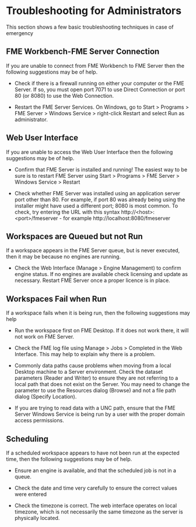 # Troubleshooting for Administrators

This section shows a few basic troubleshooting techniques in case of emergency

## FME Workbench-FME Server Connection ##

If you are unable to connect from FME Workbench to FME Server then the following suggestions may be of help.

- Check if there is a firewall running on either your computer or the FME Server. If so, you must open port 7071 to use Direct Connection or port 80 (or 8080) to use the Web Connection.

- Restart the FME Server Services. On Windows, go to Start &gt; Programs &gt; FME Server &gt; Windows Service &gt; right-click Restart and select Run as administrator.


## Web User Interface ##

If you are unable to access the Web User Interface then the following suggestions may be of help.

- Confirm that FME Server is installed and running! The easiest way to be sure is to restart FME Server using Start &gt; Programs &gt; FME Server &gt; Windows Service &gt; Restart

- Check whether FME Server was installed using an application server port other than 80. For example, if port 80 was already being using the installer might have used a different port; 8080 is most common. To check, try entering the URL with this syntax http://&lt;host&gt;:&lt;port&gt;/fmeserver - for example http://localhost:8080/fmeserver


## Workspaces are Queued but not Run ##

If a workspace appears in the FME Server queue, but is never executed, then it may be because no engines are running.

- Check the Web Interface (Manage &gt; Engine Management) to confirm engine status.
If no engines are available check licensing and update as necessary. Restart FME Server once a proper licence is in place.


## Workspaces Fail when Run ##

If a workspace fails when it is being run, then the following suggestions may help 

- Run the workspace first on FME Desktop. If it does not work there, it will not work on FME Server.

- Check the FME log file using Manage &gt; Jobs &gt; Completed in the Web Interface. This may help to explain why there is a problem.

- Commonly data paths cause problems when moving from a local Desktop machine to a Server environment. Check the dataset parameters (Reader and Writer) to ensure they are not referring to a local path that does not exist on the Server. You may need to change the parameter to use the Resources dialog (Browse) and not a file path dialog (Specify Location).

- If you are trying to read data with a UNC path, ensure that the FME Server Windows Service is being run by a user with the proper domain access permissions.


## Scheduling ##

If a scheduled workspace appears to have not been run at the expected time, then the following suggestions may be of help.

- Ensure an engine is available, and that the scheduled job is not in a queue.

- Check the date and time very carefully to ensure the correct values were entered

- Check the timezone is correct. The web interface operates on local timezone, which is not necessarily the same timezone as the server is physically located.
